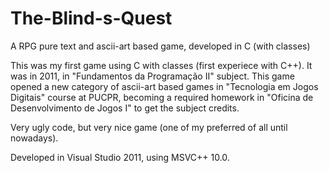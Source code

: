 # The-Blind-s-Quest
A RPG pure text and ascii-art based game, developed in C (with classes)

This was my first game using C with classes (first experiece with C++). It was in 2011, in "Fundamentos da Programação II" subject.
This game opened a new category of ascii-art based games in "Tecnologia em Jogos Digitais" course at PUCPR, becoming a required homework in "Oficina de Desenvolvimento de Jogos I" to get the subject credits.

Very ugly code, but very nice game (one of my preferred of all until nowadays).

Developed in Visual Studio 2011, using MSVC++ 10.0.
